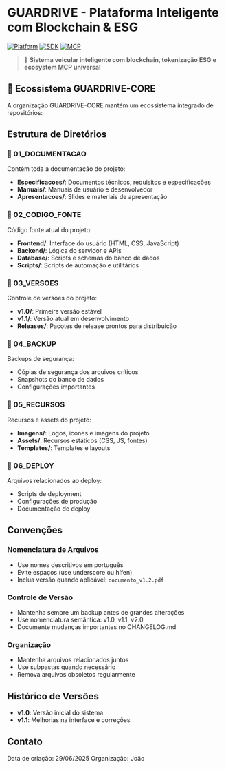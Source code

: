 # GUARDRIVE - Plataforma Inteligente com Blockchain & ESG

[![Platform](https://img.shields.io/badge/status-active-brightgreen)](https://github.com/GUARDRIVE-CORE/GUARDRIVE)
[![SDK](https://img.shields.io/badge/sdk-python-blue)](https://github.com/GUARDRIVE-CORE/GUARDRIVE-SDK)
[![MCP](https://img.shields.io/badge/mcp-universal-orange)](https://github.com/GUARDRIVE-CORE/GUARDRIVE-MCP)

> **🚀 Sistema veicular inteligente com blockchain, tokenização ESG e ecosystem MCP universal**

## 🌟 Ecossistema GUARDRIVE-CORE

A organização GUARDRIVE-CORE mantém um ecossistema integrado de repositórios:

## Estrutura de Diretórios

### 📁 01_DOCUMENTACAO
Contém toda a documentação do projeto:
- **Especificacoes/**: Documentos técnicos, requisitos e especificações
- **Manuais/**: Manuais de usuário e desenvolvedor
- **Apresentacoes/**: Slides e materiais de apresentação

### 📁 02_CODIGO_FONTE
Código fonte atual do projeto:
- **Frontend/**: Interface do usuário (HTML, CSS, JavaScript)
- **Backend/**: Lógica do servidor e APIs
- **Database/**: Scripts e schemas do banco de dados
- **Scripts/**: Scripts de automação e utilitários

### 📁 03_VERSOES
Controle de versões do projeto:
- **v1.0/**: Primeira versão estável
- **v1.1/**: Versão atual em desenvolvimento
- **Releases/**: Pacotes de release prontos para distribuição

### 📁 04_BACKUP
Backups de segurança:
- Cópias de segurança dos arquivos críticos
- Snapshots do banco de dados
- Configurações importantes

### 📁 05_RECURSOS
Recursos e assets do projeto:
- **Imagens/**: Logos, ícones e imagens do projeto
- **Assets/**: Recursos estáticos (CSS, JS, fontes)
- **Templates/**: Templates e layouts

### 📁 06_DEPLOY
Arquivos relacionados ao deploy:
- Scripts de deployment
- Configurações de produção
- Documentação de deploy

## Convenções

### Nomenclatura de Arquivos
- Use nomes descritivos em português
- Evite espaços (use underscore ou hífen)
- Inclua versão quando aplicável: `documento_v1.2.pdf`

### Controle de Versão
- Mantenha sempre um backup antes de grandes alterações
- Use nomenclatura semântica: v1.0, v1.1, v2.0
- Documente mudanças importantes no CHANGELOG.md

### Organização
- Mantenha arquivos relacionados juntos
- Use subpastas quando necessário
- Remova arquivos obsoletos regularmente

## Histórico de Versões
- **v1.0**: Versão inicial do sistema
- **v1.1**: Melhorias na interface e correções

## Contato
Data de criação: 29/06/2025
Organização: João

